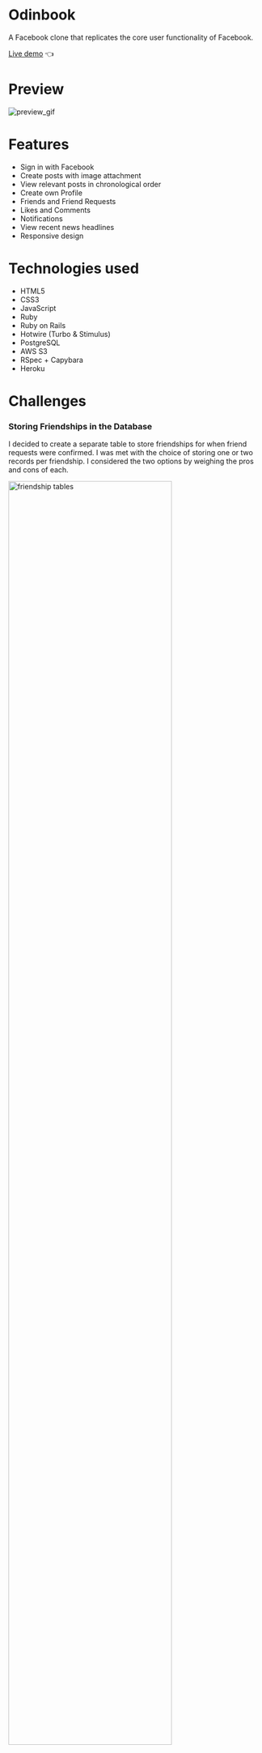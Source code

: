 # Odinbook
A Facebook clone that replicates the core user functionality of Facebook.

[Live demo](https://evening-sands-32189.herokuapp.com/) 👈

# Preview

![preview_gif](https://user-images.githubusercontent.com/88938117/199010744-a45cdf0e-be2f-420b-8e42-5265399d6206.gif)

# Features

- Sign in with Facebook
- Create posts with image attachment
- View relevant posts in chronological order
- Create own Profile
- Friends and Friend Requests
- Likes and Comments
- Notifications
- View recent news headlines
- Responsive design

# Technologies used

- HTML5
- CSS3
- JavaScript
- Ruby
- Ruby on Rails
- Hotwire (Turbo & Stimulus)
- PostgreSQL
- AWS S3
- RSpec + Capybara
- Heroku

# Challenges
### Storing Friendships in the Database

I decided to create a separate table to store friendships for when friend requests were confirmed. I was met with the choice of storing one or two records per friendship. I considered the two options by weighing the pros and cons of each.

<img src="https://user-images.githubusercontent.com/88938117/199243437-7f32a32e-d2b2-4042-af61-5a9c63c638a3.png" alt="friendship tables" width="80%">

I went with creating two records per friendship despite the redundancy for a couple of reasons. First, I can use the query ```user.friends``` to retrive a list of friends for a particular user by leveraging Active Record associations.
```ruby
class User < ApplicationRecord
  has_many :friendships, dependent: :destroy
  has_many :friends, through: :friendships
end

class Friendship < ApplicationRecord
  belongs_to :user
  belongs_to :friend, class_name: 'User'
end
```
There would be no need to write a custom method or write raw SQL to perform the same task. As a result, the code is cleaner and easier to understand.

Second, although friendships are mutual, each individual may view friendships differently than their counterpart. For example, User A may treat User B as a casual friend while User B sees User A as a close friend. This difference in perspective can be stored as a separate attribute for each record. Storing two records per friendship means that we can model the difference in perspective between two individuals.
### Facebook OAuth
When Facebook Login was first implemented, the app would crash whenever a user gave permission to their name and profile picture but denied access to their email address. What happened was the user was not saved to the database and the browser was redirected to load a page that needed the user's information. I considered several options to solve the problem:
  1. Allow users to sign up using a different email
  2. Redirect users back to the login page if they denied access to their facebook email address
  3. Allow the email attribute to be empty/null
  4. Switch out Devise for the BCrypt gem

Option #2 would be the easiest to implement without affecting other parts of the app; I would just need add a guard clause:
```ruby
class Users::OmniauthCallbacksController < Devise::OmniauthCallbacksController
  skip_before_action :verify_authenticity_token, only: :facebook

  def facebook
    if request.env['omniauth.auth'].info.email.blank?
      flash[:alert] = 'Please allow access to email address to sign in with Facebook.'
      redirect_to root_path
      return
    end
    ... # more code here
  end
end
```
However, forcing users to provide their facebook email would not be a great user experience and should be avoided if possible.
Option #3 would break some built-in features of Devise that are useful such as password resets.
Option #4 would mean rolling my own authentication system, which may not be advisable when a well-tested authentication gem like Devise was already available.

The first option was the most flexible and secure solution. The [Devise documentation](https://github.com/heartcombo/devise/wiki/OmniAuth:-Overview) explains how to copy data from Facebook securely before a user creates an account. It is worth mentioning that Devise cleans up all session data starting with the "devise." key namespace whenever a user signs in.
### Custom Route
I had a custom route defined like so:
```ruby
get ':username', to: 'users#show', as: :user
```
The route was working fine until a username like "earlean.shoope" was passed as the parameter, to which the server responded with a status of 500. Surprised at the outcome, I started debugging the issue by looking at the server log. I found out that the username parameter had been cut off at the dot.
```
Parameters: {"username" => "earlean.shoope"}    # expected

Parameters: {"username" => "earlean"}           # actual
```
It turns out that the parameter does not accept dots because the dot is used as a separator for formatted routes. As the [Rails documentation](https://guides.rubyonrails.org/routing.html#dynamic-segments) suggested, I added a constraint on the username to allow anything except a slash. The result:
```ruby
get ':username', to: 'users#show', constraints: { username: %r{[^/]+} }, as: :user
```
### Mocking API Calls
It was necessary to mock network requests to the news API to test any functionalities involving the homepage for logged in users. At first, I used WebMock and VCR to record the response from the API as a snapshot that would be used for future requests. After I ran a few system tests however, I discovered that images were being downloaded from the web. This was not acceptable because downloading images slows down the test significantly, wastes network resources, and makes the test less deterministic. I also found out the cassette produced by VCR contained extraneous data for my needs; I only needed a sample of the response body. I decided to stop relying on VCR and created my own mocked response. 